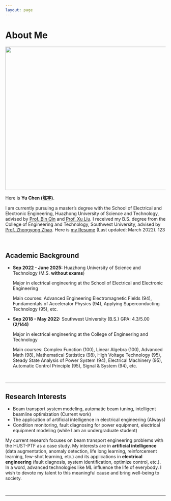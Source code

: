 ```yaml
---
layout: page
---
```


# About Me

<img src="https://hustyuchen.github.io/yuchenbig.jpg" class="floatpic" width="530" height="450">

Here is **Yu Chen ([陈宇](https://hustyuchen.github.io/file/CV_YuChen.pdf))**.

I am currently pursuing a master’s degree with the School of Electrical and Electronic Engineering, Huazhong University of Science and Technology,  advised by [Prof. Bin Qin](http://faculty.hust.edu.cn/qinbin/zh_CN/index/1375399/list/index.htm) and [Prof. Xu Liu](http://faculty.hust.edu.cn/liuxuSEEE/zh_CN/index.htm).  I received my B.S. degree from the College of Engineering and Technology, Southwest University, advised by [Prof. Zhongyong Zhao](http://gcjsxy.swu.edu.cn/info/1013/1634.htm). Here is [my Resume](https://hustyuchen.github.io/file/CV_YuChen.pdf) (Last updated: March 2022). 123

<br>

## Academic Background

- **Sep 2022 - June 2025:** Huazhong University of Science and Technology (M.S.  **without exams**)<br>

  Major in electrical engineering at the School of Electrical and Electronic Engineering<br>

  Main courses:  Advanced Engineering Electromagnetic Fields (94), Fundamentals of Accelerator Physics (94), Applying Superconducting Technology (95), etc.<br>

- **Sep 2018 - May 2022:** Southwest University (B.S.) GPA: 4.3/5.00 **(2/144)**<br>

  Major in electrical engineering at the College of Engineering and Technology<br>

  Main courses: Complex Function (100), Linear Algebra (100), Advanced Math (98), Mathematical Statistics (98), High Voltage Technology (95), Steady State Analysis of Power System (94), Electrical Machinery (95),  Automatic Control Principle (95), Signal & System (94), etc.<br>

<br>

---

## Research Interests

- Beam transport system modeling, automatic beam tuning, intelligent beamline optimization (Current work)
- The application of artificial intelligence in electrical engineering (Always)
- Condition monitoring, fault diagnosing for power equipment, electrical equipment modeling (while I am an undergraduate student)

My current research focuses on beam transport engineering problems with the HUST-PTF as a case study. My interests are in **artificial intelligence** (data augmentation, anomaly detection, life long learning, reinforcement learning, few-shot learning, etc.) and its applications in **electrical engineering** (fault diagnosis, system identification, optimize control, etc.). In a word, advanced technologies like ML influence the life of everybody.  I wish to devote my talent to this meaningful cause and bring well-being to society.

<br>

---


